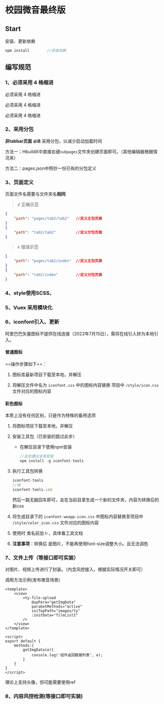 # 校园微音最终版



## Start

安装、更新依赖

```javascript
npm install        //安装依赖
```



## 编写规范

### 1、必须采用 4 格缩进

必须采用 4 格缩进

必须采用 4 格缩进

必须采用 4 格缩进



### 2、采用分包

**非tabbar页面** **`必须`** 采用分包，以减少启动加载时间

方法一：HbuildX中直接右键`subpages`文件夹创建页面即可。（其他编辑器根据情况来）

方法二：pages.json中照抄一份已有的分包定义



### 3、页面定义

页面文件名需要与文件夹名**相同**

> √ 正确示范

```json
{
    "path": "pages/tab2/tab2"	//定义主包页面 
}
{
    "path": "tab2/tab2"			//定义分包页面
}
```

> x 错误示范

```json
{
    "path": "pages/tab2/index"	//定义主包页面
}
{
    "path": "tab2/index"		//定义分包页面
}
```



### 4、style使用SCSS、



### 5、Vuex 采用模块化



### 6、iconfont引入、更新

阿里巴巴矢量图标不提供在线连接（2022年7月15日），需将在线引入转为本地引入。



#### 普通图标

==操作步骤如下==：

1. 图标库最新项目下载至本地，并解压

   

2. 将解压文件中名为 `iconfont.css` 中的图标内容替换 项目中 `/style/icon.css` 文件对应的图标内容



#### 彩色图标

本质上没有任何区别，只是作为特殊的备用选项

1. 将图标项目下载至本地，并解压
   
2. 安装工具包（已安装的跳过此步）

   - 在解压目录下使用npm安装

     ```javascript
     //此处建议全局安装 
     npm install -g iconfont-tools 
     ```

     

3. 执行工具包转换

   ```javascript
   iconfont-tools
   //或
   iconfont-tools.cmd
   ```

   然后一路无脑回车即可，会在当前目录生成一个新的文件夹，内容为转换后的新css

   

4. 将生成目录下的 `iconfont-weapp-icon.css` 中图标内容替换至项目中 `/style/color_icon.css` 文件对应的图标内容
   
5. 使用时 类名前加 t-，具体看工具文档
   
6. **注意事项**：转换后 是图片，不能再使用font-size调整大小。且无法调色

### 7、文件上传（等接口即可实装）

对图片、视频上传进行了封装。（内含风控接入，根据实际情况开关即可）

调用方法示例(发布微音场景)

```vue
<template>
	<view>
        <ty-file-upload
            @upPara="getImgData"
            paraGetMethods="active"
            iniTopPath="images/ty"
            :initData="fileList1" 
        /> 
    </view>
</template>

<script>
export default {
    methods:{
        getImgData(e){
            console.log('组件返回数据列表', e);
        }
    }
}
</script>
```

理论上支持头像，但可能需要使用ref



### 8、内容风控检测(等接口即可实装)



